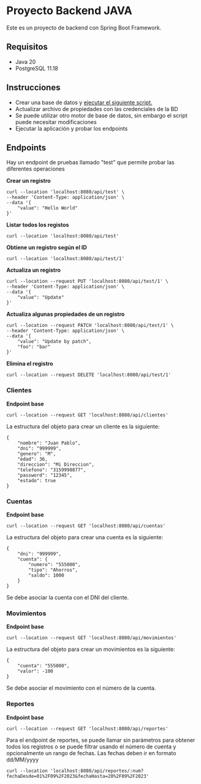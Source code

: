 # Proyecto Backend JAVA

Este es un proyecto de backend con Spring Boot Framework.

## Requisitos
- Java 20
- PostgreSQL 11.18

## Instrucciones
- Crear una base de datos y [ejecutar el siguiente script.](script/database.sql)
- Actualizar archivo de propiedades con las credenciales de la BD
- Se puede utilizar otro motor de base de datos, sin embargo el script puede necesitar modificaciones
- Ejecutar la aplicación y probar los endpoints

## Endpoints
Hay un endpoint de pruebas llamado "test" que permite probar las diferentes operaciones

**Crear un registro**
```
curl --location 'localhost:8080/api/test' \
--header 'Content-Type: application/json' \
--data '{
    "value": "Hello World"
}'
```

**Listar todos los registos**
```
curl --location 'localhost:8080/api/test'
```

**Obtiene un registro según el ID**
```
curl --location 'localhost:8080/api/test/1'
```

**Actualiza un registro**
```
curl --location --request PUT 'localhost:8080/api/test/1' \
--header 'Content-Type: application/json' \
--data '{
    "value": "Update"
}'
```

**Actualiza algunas propiedades de un registro**
```
curl --location --request PATCH 'localhost:8080/api/test/1' \
--header 'Content-Type: application/json' \
--data '{
    "value": "Update by patch",
    "foo": "bar"
}'
```

**Elimina el registro**
```
curl --location --request DELETE 'localhost:8080/api/test/1'
```

### Clientes

**Endpoint base**
```
curl --location --request GET 'localhost:8080/api/clientes'
```

La estructura del objeto para crear un cliente es la siguiente:
```
{
    "nombre": "Juan Pablo",
    "dni": "999999",
    "genero": "M",
    "edad": 36,
    "direccion": "Mi Direccion",
    "telefono": "3159998877",
    "password": "12345",
    "estado": true
}
```

### Cuentas

**Endpoint base**
```
curl --location --request GET 'localhost:8080/api/cuentas'
```

La estructura del objeto para crear una cuenta es la siguiente:
```
{
    "dni": "999999",
    "cuenta": {
        "numero": "555000",
        "tipo": "Ahorros",
        "saldo": 1000
    }
}
```

Se debe asociar la cuenta con el DNI del cliente.

### Movimientos

**Endpoint base**
```
curl --location --request GET 'localhost:8080/api/movimientos'
```

La estructura del objeto para crear un movimientos es la siguiente:
```
{
    "cuenta": "555000",
    "valor": -100
}
```

Se debe asociar el movimiento con el número de la cuenta.

### Reportes

**Endpoint base**
```
curl --location --request GET 'localhost:8080/api/reportes'
```

Para el endpoint de reportes, se puede llamar sin parámetros para obtener todos los registros o se puede filtrar usando el número de cuenta y opcionalmente un rango de fechas. Las fechas deben ir en formato dd/MM/yyyy

```
curl --location 'localhost:8080/api/reportes/:num?fechaDesde=01%2F09%2F2023&fechaHasta=20%2F09%2F2023'
```